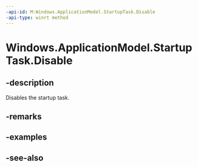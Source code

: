 ----api-id: M:Windows.ApplicationModel.StartupTask.Disable
-api-type: winrt method
---<!-- Method syntaxpublic void Disable()--># Windows.ApplicationModel.StartupTask.Disable## -descriptionDisables the startup task.## -remarks## -examples## -see-also